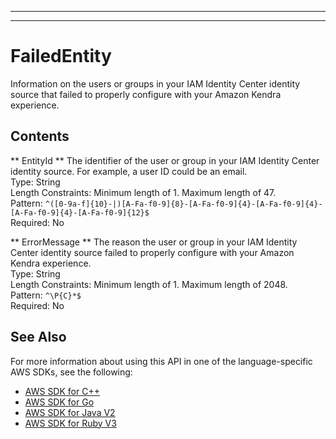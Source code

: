 --------

--------

# FailedEntity<a name="API_FailedEntity"></a>

Information on the users or groups in your IAM Identity Center identity source that failed to properly configure with your Amazon Kendra experience\.

## Contents<a name="API_FailedEntity_Contents"></a>

 ** EntityId **   <a name="Kendra-Type-FailedEntity-EntityId"></a>
The identifier of the user or group in your IAM Identity Center identity source\. For example, a user ID could be an email\.  
Type: String  
Length Constraints: Minimum length of 1\. Maximum length of 47\.  
Pattern: `^([0-9a-f]{10}-|)[A-Fa-f0-9]{8}-[A-Fa-f0-9]{4}-[A-Fa-f0-9]{4}-[A-Fa-f0-9]{4}-[A-Fa-f0-9]{12}$`   
Required: No

 ** ErrorMessage **   <a name="Kendra-Type-FailedEntity-ErrorMessage"></a>
The reason the user or group in your IAM Identity Center identity source failed to properly configure with your Amazon Kendra experience\.  
Type: String  
Length Constraints: Minimum length of 1\. Maximum length of 2048\.  
Pattern: `^\P{C}*$`   
Required: No

## See Also<a name="API_FailedEntity_SeeAlso"></a>

For more information about using this API in one of the language\-specific AWS SDKs, see the following:
+  [AWS SDK for C\+\+](https://docs.aws.amazon.com/goto/SdkForCpp/kendra-2019-02-03/FailedEntity) 
+  [AWS SDK for Go](https://docs.aws.amazon.com/goto/SdkForGoV1/kendra-2019-02-03/FailedEntity) 
+  [AWS SDK for Java V2](https://docs.aws.amazon.com/goto/SdkForJavaV2/kendra-2019-02-03/FailedEntity) 
+  [AWS SDK for Ruby V3](https://docs.aws.amazon.com/goto/SdkForRubyV3/kendra-2019-02-03/FailedEntity) 
